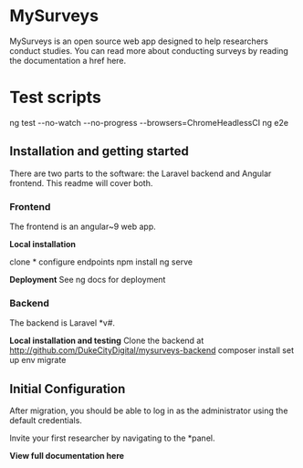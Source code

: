# MySurveys

MySurveys is an open source web app designed to help researchers conduct studies. You can read more about conducting surveys by reading the documentation a href here.

# Test scripts

ng test --no-watch --no-progress --browsers=ChromeHeadlessCI
ng e2e

## Installation and getting started

There are two parts to the software: the Laravel backend and Angular frontend. This readme will cover both.

### Frontend

The frontend is an angular~9 web app.

**Local installation**

clone \*
configure endpoints
npm install
ng serve

**Deployment**
See ng docs for deployment

### Backend

The backend is Laravel \*v#.

**Local installation and testing**
Clone the backend at http://github.com/DukeCityDigital/mysurveys-backend
composer install
set up env
migrate

## Initial Configuration

After migration, you should be able to log in as the administrator using the default credentials.

Invite your first researcher by navigating to the \*panel.

**View full documentation here**
